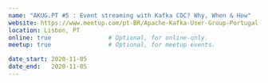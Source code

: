 ```yaml
---
name: "AKUG.PT #5 : Event streaming with Kafka CDC? Why, When & How"
website: https://www.meetup.com/pt-BR/Apache-Kafka-User-Group-Portugal-AKUG-PT/events/274102301
location: Lisbon, PT
online: true                # Optional, for online-only.
meetup: true                # Optional, for meetup events.

date_start: 2020-11-05
date_end:   2020-11-05
---
```


